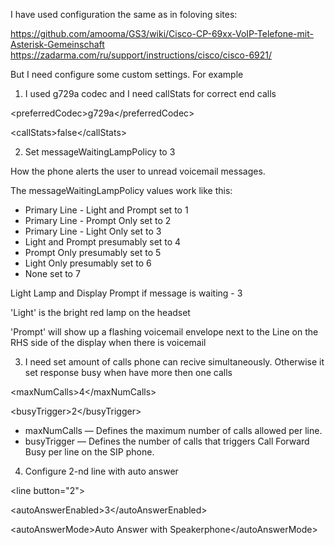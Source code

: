 I have used configuration the same as in foloving sites:

https://github.com/amooma/GS3/wiki/Cisco-CP-69xx-VoIP-Telefone-mit-Asterisk-Gemeinschaft
https://zadarma.com/ru/support/instructions/cisco/cisco-6921/

But I need configure some custom settings. For example

1) I used g729a codec and I need callStats for correct end calls

\<preferredCodec>g729a\</preferredCodec>

\<callStats>false\</callStats>

2) Set messageWaitingLampPolicy to 3

How the phone alerts the user to unread voicemail messages.

The messageWaitingLampPolicy values work like this:

 - Primary Line - Light and Prompt set to 1
 - Primary Line - Prompt Only set to 2
 - Primary Line - Light Only set to 3
 - Light and Prompt presumably set to 4
 - Prompt Only presumably set to 5
 - Light Only presumably set to 6
 - None set to 7

Light Lamp and Display Prompt if message is waiting - 3

'Light' is the bright red lamp on the headset

'Prompt' will show up a flashing voicemail envelope next to the Line on the RHS side of the display when there is voicemail

3) I need set amount of calls phone can recive simultaneously. Otherwise it set response busy when have more then one calls

\<maxNumCalls>4\</maxNumCalls>

\<busyTrigger>2\</busyTrigger>

 - maxNumCalls — Defines the maximum number of calls allowed per line.
 - busyTrigger — Defines the number of calls that triggers Call Forward Busy per line on the SIP phone.

4) Configure 2-nd line with auto answer

\<line button="2">

\<autoAnswerEnabled>3\</autoAnswerEnabled>

\<autoAnswerMode>Auto Answer with Speakerphone\</autoAnswerMode>


